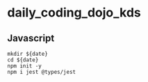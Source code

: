 # daily_coding_dojo_kds
## Javascript
```
mkdir ${date}
cd ${date}
npm init -y
npm i jest @types/jest
```
